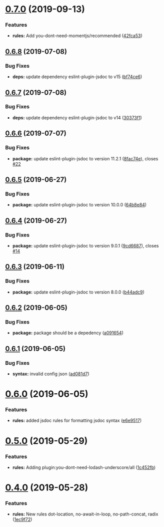 # [0.7.0](https://github.com/5app/eslint-config-5app/compare/v0.6.8...v0.7.0) (2019-09-13)


### Features

* **rules:** Add you-dont-need-momentjs/recommended ([42fca53](https://github.com/5app/eslint-config-5app/commit/42fca53))

## [0.6.8](https://github.com/5app/eslint-config-5app/compare/v0.6.7...v0.6.8) (2019-07-08)


### Bug Fixes

* **deps:** update dependency eslint-plugin-jsdoc to v15 ([bf74ce6](https://github.com/5app/eslint-config-5app/commit/bf74ce6))

## [0.6.7](https://github.com/5app/eslint-config-5app/compare/v0.6.6...v0.6.7) (2019-07-08)


### Bug Fixes

* **deps:** update dependency eslint-plugin-jsdoc to v14 ([30373f1](https://github.com/5app/eslint-config-5app/commit/30373f1))

## [0.6.6](https://github.com/5app/eslint-config-5app/compare/v0.6.5...v0.6.6) (2019-07-07)


### Bug Fixes

* **package:** update eslint-plugin-jsdoc to version 11.2.1 ([8fac74e](https://github.com/5app/eslint-config-5app/commit/8fac74e)), closes [#22](https://github.com/5app/eslint-config-5app/issues/22)

## [0.6.5](https://github.com/5app/eslint-config-5app/compare/v0.6.4...v0.6.5) (2019-06-27)


### Bug Fixes

* **package:** update eslint-plugin-jsdoc to version 10.0.0 ([64b8e84](https://github.com/5app/eslint-config-5app/commit/64b8e84))

## [0.6.4](https://github.com/5app/eslint-config-5app/compare/v0.6.3...v0.6.4) (2019-06-27)


### Bug Fixes

* **package:** update eslint-plugin-jsdoc to version 9.0.1 ([9cd6687](https://github.com/5app/eslint-config-5app/commit/9cd6687)), closes [#14](https://github.com/5app/eslint-config-5app/issues/14)

## [0.6.3](https://github.com/5app/eslint-config-5app/compare/v0.6.2...v0.6.3) (2019-06-11)


### Bug Fixes

* **package:** update eslint-plugin-jsdoc to version 8.0.0 ([b44adc9](https://github.com/5app/eslint-config-5app/commit/b44adc9))

## [0.6.2](https://github.com/5app/eslint-config-5app/compare/v0.6.1...v0.6.2) (2019-06-05)


### Bug Fixes

* **package:** package should be a depedency ([a091654](https://github.com/5app/eslint-config-5app/commit/a091654))

## [0.6.1](https://github.com/5app/eslint-config-5app/compare/v0.6.0...v0.6.1) (2019-06-05)


### Bug Fixes

* **syntax:** invalid config json ([ad081d7](https://github.com/5app/eslint-config-5app/commit/ad081d7))

# [0.6.0](https://github.com/5app/eslint-config-5app/compare/v0.5.0...v0.6.0) (2019-06-05)


### Features

* **rules:** added jsdoc rules for formatting jsdoc syntax ([e6e9517](https://github.com/5app/eslint-config-5app/commit/e6e9517))

# [0.5.0](https://github.com/5app/eslint-config-5app/compare/v0.4.0...v0.5.0) (2019-05-29)


### Features

* **rules:** Adding plugin:you-dont-need-lodash-underscore/all ([1c452fb](https://github.com/5app/eslint-config-5app/commit/1c452fb))

# [0.4.0](https://github.com/5app/eslint-config-5app/compare/v0.3.0...v0.4.0) (2019-05-28)


### Features

* **rules:** New rules dot-location, no-await-in-loop, no-path-concat, radix ([1ec9f72](https://github.com/5app/eslint-config-5app/commit/1ec9f72))
